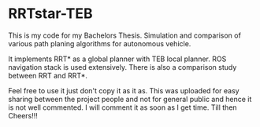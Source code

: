 # RRTstar-TEB
This is my code for my Bachelors Thesis. Simulation and comparison of various path planing algorithms for autonomous vehicle. 

It implements RRT* as a global planner with TEB local planner. ROS navigation stack is used extensively. There is also a comparison study between RRT and RRT*. 



Feel free to use it just don't copy it as it as. This was uploaded for easy sharing between the project people and not for general public and hence it is not well commented. I will comment it as soon as I get time. 
Till then Cheers!!!
